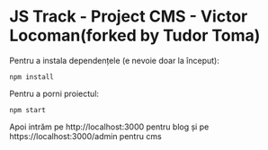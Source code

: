 # JS Track - Project CMS - Victor Locoman(forked by Tudor Toma)

Pentru a instala dependențele (e nevoie doar la început):
```
npm install
```

Pentru a porni proiectul:
```
npm start
```

Apoi intrăm pe http://localhost:3000 pentru blog și pe https://localhost:3000/admin pentru cms
